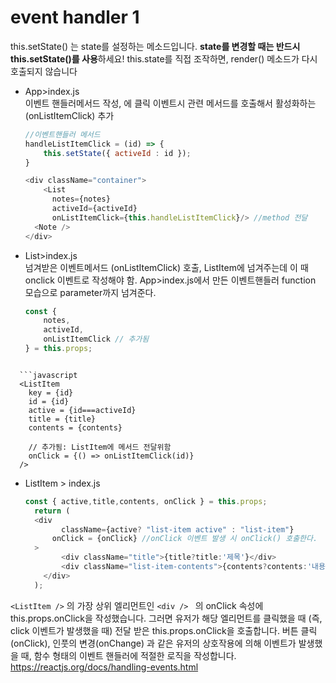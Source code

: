 # event handler 1

this.setState() 는 state를 설정하는 메소드입니다. **state를 변경할 때는 반드시 this.setState()를 사용**하세요! this.state를 직접 조작하면, render() 메소드가 다시 호출되지 않습니다

* App>index.js  
  이벤트 핸들러메서드 작성, <list>에 클릭 이벤트시 관련 메서드를 호출해서 활성화하는(onListItemClick) 추가

  ```javascript
  //이벤트핸들러 메서드
  handleListItemClick = (id) => {
      this.setState({ activeId : id });
  }
  ```

  ```javascript
  <div className="container">
      <List 
  		notes={notes} 
  		activeId={activeId} 
  		onListItemClick={this.handleListItemClick}/> //method 전달
  	<Note />
  </div>
  ```

  

* List>index.js  
넘겨받은 이벤트메서드 (onListItemClick) 호출, ListItem에 넘겨주는데 이 때 onclick 이벤트로 작성해야 함. App>index.js에서 만든 이벤트핸들러 function 모습으로 parameter까지 넘겨준다.
  
  ```javascript
  const {
      notes, 
      activeId,
      onListItemClick // 추가됨
  } = this.props;
```
  
  ```javascript
  <ListItem 
  	key = {id}
  	id = {id}
  	active = {id===activeId}
  	title = {title}
  	contents = {contents}
  	
  	// 추가됨: ListItem에 메서드 전달위함
  	onClick = {() => onListItemClick(id)} 
  />
  ```



* ListItem > index.js

  ```javascript
  const { active,title,contents, onClick } = this.props;
  	return (
  	<div 
          className={active? "list-item active" : "list-item"} 
      	onClick = {onClick} //onClick 이벤트 발생 시 onClick() 호출한다.
  	>
          <div className="title">{title?title:'제목'}</div>
          <div className="list-item-contents">{contents?contents:'내용'}</div>
      </div>
  	);
  ```

  

`<ListItem />` 의 가장 상위 엘리먼트인 `<div /> ` 의 onClick 속성에 this.props.onClick을 작성했습니다. 그러면 유저가 해당 엘리먼트를 클릭했을 때 (즉, click 이벤트가 발생했을 때) 전달 받은 this.props.onClick을 호출합니다.
버튼 클릭(onClick), 인풋의 변경(onChange) 과 같은 유저의 상호작용에 의해 이벤트가 발생했을 때, 함수 형태의 이벤트 핸들러에 적절한 로직을 작성합니다. https://reactjs.org/docs/handling-events.html